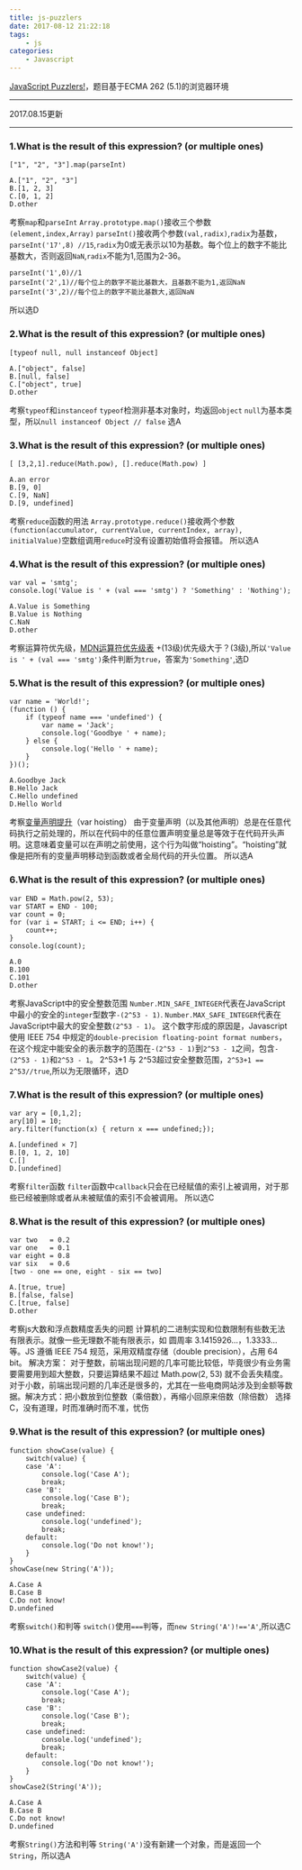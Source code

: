 ```yaml
---
title: js-puzzlers
date: 2017-08-12 21:22:18
tags:
	- js
categories:
	- Javascript
---
```



[JavaScript Puzzlers!](http://javascript-puzzlers.herokuapp.com/)，题目基于ECMA 262 (5.1)的浏览器环境
______________
2017.08.15更新
______________
### 1.What is the result of this expression? (or multiple ones)   
```      
["1", "2", "3"].map(parseInt)
        
A.["1", "2", "3"]
B.[1, 2, 3]
C.[0, 1, 2]
D.other
```
考察`map`和`parseInt`
`Array.prototype.map()`接收三个参数`(element,index,Array)`
`parseInt()`接收两个参数`(val,radix)`,`radix`为基数，`parseInt('17',8) //15`,`radix`为0或无表示以10为基数。每个位上的数字不能比基数大，否则返回`NaN`,`radix`不能为1,范围为2-36。
```
parseInt('1',0)//1
parseInt('2',1)//每个位上的数字不能比基数大，且基数不能为1,返回NaN
parseInt('3',2)//每个位上的数字不能比基数大,返回NaN
```
所以选D

### 2.What is the result of this expression? (or multiple ones)
```          
[typeof null, null instanceof Object]
        
A.["object", false]
B.[null, false]
C.["object", true]
D.other
```
考察`typeof`和`instanceof`
`typeof`检测非基本对象时，均返回`object`
`null`为基本类型，所以`null instanceof Object // false`
选A

### 3.What is the result of this expression? (or multiple ones)

```  
[ [3,2,1].reduce(Math.pow), [].reduce(Math.pow) ]
        
A.an error
B.[9, 0]
C.[9, NaN]
D.[9, undefined]
```
考察`reduce`函数的用法
`Array.prototype.reduce()`接收两个参数`(function(accumulator, currentValue, currentIndex, array), initialValue)`空数组调用`reduce`时没有设置初始值将会报错。
所以选A

### 4.What is the result of this expression? (or multiple ones)
```         
var val = 'smtg';
console.log('Value is ' + (val === 'smtg') ? 'Something' : 'Nothing');
        
A.Value is Something
B.Value is Nothing
C.NaN
D.other
```
考察运算符优先级，[MDN运算符优先级表](https://developer.mozilla.org/zh-CN/docs/Web/JavaScript/Reference/Operators/Operator_Precedence)
+(13级)优先级大于？(3级),所以`'Value is ' + (val === 'smtg')`条件判断为`true`，答案为`'Something'`,选D

### 5.What is the result of this expression? (or multiple ones)
```          
var name = 'World!';
(function () {
    if (typeof name === 'undefined') {
        var name = 'Jack';
        console.log('Goodbye ' + name);
    } else {
        console.log('Hello ' + name);
    }
})();
        
A.Goodbye Jack
B.Hello Jack
C.Hello undefined
D.Hello World
```
考察[变量声明提升](https://developer.mozilla.org/zh-CN/docs/Web/JavaScript/Reference/Statements/var)（var hoisting）
由于变量声明（以及其他声明）总是在任意代码执行之前处理的，所以在代码中的任意位置声明变量总是等效于在代码开头声明。这意味着变量可以在声明之前使用，这个行为叫做“hoisting”。“hoisting”就像是把所有的变量声明移动到函数或者全局代码的开头位置。
所以选A


### 6.What is the result of this expression? (or multiple ones)
```          
var END = Math.pow(2, 53);
var START = END - 100;
var count = 0;
for (var i = START; i <= END; i++) {
    count++;
}
console.log(count);
        
A.0
B.100
C.101
D.other
```
考察JavaScript中的安全整数范围
`Number.MIN_SAFE_INTEGER`代表在JavaScript中最小的安全的`integer`型数字`-(2^53 - 1)`.
`Number.MAX_SAFE_INTEGER`代表在JavaScript中最大的安全整数`(2^53 - 1)`。
这个数字形成的原因是，Javascript 使用 IEEE 754 中规定的`double-precision floating-point format numbers`，在这个规定中能安全的表示数字的范围在`-(2^53 - 1)`到`2^53 - 1`之间，包含`-(2^53 - 1)`和`2^53 - 1`。
2^53+1 与 2^53超过安全整数范围，`2^53+1 == 2^53//true`,所以为无限循环，选D

### 7.What is the result of this expression? (or multiple ones)
```
var ary = [0,1,2];
ary[10] = 10;
ary.filter(function(x) { return x === undefined;});
        
A.[undefined × 7]
B.[0, 1, 2, 10]
C.[]
D.[undefined]
```
考察`filter`函数
`filter`函数中`callback`只会在已经赋值的索引上被调用，对于那些已经被删除或者从未被赋值的索引不会被调用。
所以选C

### 8.What is the result of this expression? (or multiple ones)
```     
var two   = 0.2
var one   = 0.1
var eight = 0.8
var six   = 0.6
[two - one == one, eight - six == two]
        
A.[true, true]
B.[false, false]
C.[true, false]
D.other
```
考察js大数和浮点数精度丢失的问题
计算机的二进制实现和位数限制有些数无法有限表示。就像一些无理数不能有限表示，如 圆周率 3.1415926...，1.3333... 等。JS 遵循 IEEE 754 规范，采用双精度存储（double precision），占用 64 bit。
解决方案：
对于整数，前端出现问题的几率可能比较低，毕竟很少有业务需要需要用到超大整数，只要运算结果不超过 Math.pow(2, 53) 就不会丢失精度。
对于小数，前端出现问题的几率还是很多的，尤其在一些电商网站涉及到金额等数据。解决方式：把小数放到位整数（乘倍数），再缩小回原来倍数（除倍数）
选择C，没有道理，时而准确时而不准，忧伤


### 9.What is the result of this expression? (or multiple ones)
```          
function showCase(value) {
    switch(value) {
    case 'A':
        console.log('Case A');
        break;
    case 'B':
        console.log('Case B');
        break;
    case undefined:
        console.log('undefined');
        break;
    default:
        console.log('Do not know!');
    }
}
showCase(new String('A'));
        
A.Case A
B.Case B
C.Do not know!
D.undefined
```
考察`switch()`和判等
`switch()`使用`===`判等，而`new String('A')!=='A'`,所以选C

### 10.What is the result of this expression? (or multiple ones)
```
function showCase2(value) {
    switch(value) {
    case 'A':
        console.log('Case A');
        break;
    case 'B':
        console.log('Case B');
        break;
    case undefined:
        console.log('undefined');
        break;
    default:
        console.log('Do not know!');
    }
}
showCase2(String('A'));
        
A.Case A
B.Case B
C.Do not know!
D.undefined
```
考察`String()`方法和判等
`String('A')`没有新建一个对象，而是返回一个`String`，所以选A
